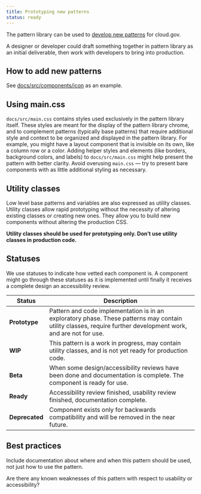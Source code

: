 ```yaml
---
title: Prototyping new patterns
status: ready
---
```


The pattern library can be used to [develop new
patterns](https://github.com/18F/cg-style/blob/master/README.md) for cloud.gov.

A designer or developer could draft something together in pattern library as
an initial deliverable, then work with developers to bring into production.


## How to add new patterns

See
[docs/src/components/icon](https://github.com/18F/cg-style/tree/master/docs/src/components/icon)
as an example.


## Using main.css

`docs/src/main.css` contains styles used exclusively in the pattern library itself. These styles are meant for the display of the pattern library chrome, and to complement patterns (typically base patterns) that require additional style and context to be organized and displayed in the pattern library. For example, you might have a layout component that is invisible on its own, like a column row or a color. Adding helper styles and elements (like borders, background colors, and labels) to `docs/src/main.css` might help present the pattern with better clarity. Avoid overusing `main.css` — try to present bare components with as little additional styling as necessary.


## Utility classes

Low level base patterns and variables are also expressed as utility classes. Utility classes allow rapid prototyping without the necessity of altering existing classes or creating new ones. They allow you to build new components without altering the production CSS.

**Utility classes should be used for prototyping only. Don’t use utility classes in production code.**


## Statuses

We use statuses to indicate how vetted each component is. A component might go
through these statuses as it is implemented until finally it receives a complete
design an accessibility review.

| Status | Description |
| -------- | ---------------- |
| **Prototype** | Pattern and code implementation is in an exploratory phase. These patterns may contain utility classes, require further development work, and are not for use. |
| **WIP** | This pattern is a work in progress, may contain utility classes, and is not yet ready for production code. |
| **Beta** | When some design/accessibility reviews have been done and documentation is complete. The component is ready for use. |
| **Ready** | Accessibility review finished, usability review finished, documentation complete. |
| **Deprecated** | Component exists only for backwards compatibility and will be removed in the near future. |


## Best practices

Include documentation about where and when this pattern should be used, not just
how to use the pattern.

Are there any known weaknesses of this pattern with respect to usability or
accessibility?

